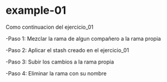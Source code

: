 # example-01
Como continuacion del ejercicio_01

-Paso 1: Mezclar la rama de algun compañero a la rama propia

-Paso 2: Aplicar el stash creado en el ejercicio_01

-Paso 3: Subir los cambios a la rama propia

-Paso 4: Eliminar la rama con su nombre